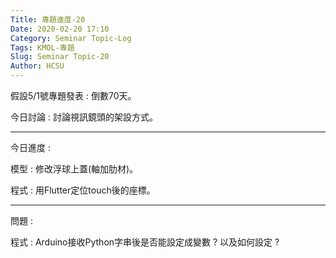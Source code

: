 ```yaml
---
Title: 專題進度-20
Date: 2020-02-20 17:10
Category: Seminar Topic-Log
Tags: KMOL-專題
Slug: Seminar Topic-20
Author: HCSU
---
```

假設5/1號專題發表 : 倒數70天。

今日討論 : 討論視訊鏡頭的架設方式。

---

今日進度 :

模型 : 修改浮球上蓋(軸加肋材)。

程式 : 用Flutter定位touch後的座標。

---

問題 :

程式 : Arduino接收Python字串後是否能設定成變數 ? 以及如何設定 ? 